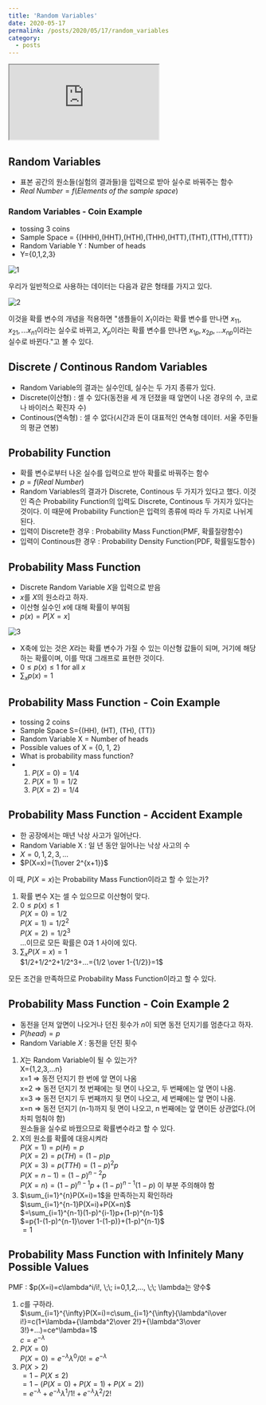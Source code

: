 ```yaml
---
title: 'Random Variables'
date: 2020-05-17
permalink: /posts/2020/05/17/random_variables
category:
  - posts
---
```


<iframe src="https://www.youtube.com/embed/GqDy0sInGJ0"> </iframe>  

## Random Variables
- 표본 공간의 원소들(실험의 결과들)을 입력으로 받아 실수로 바꿔주는 함수
- $Real \;Number=f(Elements \;of \;the \;sample \;space)$

### Random Variables - Coin Example  
- tossing 3 coins
- Sample Space = {(HHH),(HHT),(HTH),(THH),(HTT),(THT),(TTH),(TTT)}
- Random Variable Y : Number of heads
- Y={0,1,2,3}

![1](https://user-images.githubusercontent.com/26649034/82135062-78796180-9839-11ea-8b4b-12e0951ffe58.png)

우리가 일반적으로 사용하는 데이터는 다음과 같은 형태를 가지고 있다. 

![2](https://user-images.githubusercontent.com/26649034/82135114-d4dc8100-9839-11ea-9fda-00abf4f23c29.png)

이것을 확률 변수의 개념을 적용하면 "샘플들이 $X_1$이라는 확률 변수를 만나면 $x_{11},x_{21},...x_{n1}$이라는 실수로 바뀌고, $X_p$이라는 확률 변수를 만나면 $x_{1p},x_{2p},...x_{np}$이라는 실수로 바뀐다."고 볼 수 있다.

## Discrete / Continous Random Variables
- Random Variable의 결과는 실수인데, 실수는 두 가지 종류가 있다.
- Discrete(이산형) : 셀 수 있다(동전을 세 개 던졌을 때 앞면이 나온 경우의 수, 코로나 바이러스 확진자 수)
- Continous(연속형) : 셀 수 없다(시간과 돈이 대표적인 연속형 데이터. 서울 주민들의 평균 연봉)

## Probability Function
- 확률 변수로부터 나온 실수를 입력으로 받아 확률로 바꿔주는 함수
- $p=f(Real \; Number)$
- Random Variables의 결과가 Discrete, Continous 두 가지가 있다고 했다. 이것인 즉슨 Probability Function의 입력도 Discrete, Continous 두 가지가 있다는 것이다. 이 때문에 Probability Function은 입력의 종류에 따라 두 가지로 나뉘게 된다.
- 입력이 Discrete한 경우 : Probability Mass Function(PMF, 확률질량함수)
- 입력이 Continous한 경우 : Probability Density Function(PDF, 확률밀도함수)

## Probability Mass Function
- Discrete Random Variable $X$을 입력으로 받음
- $x$를 $X$의 원소라고 하자.
- 이산형 실수인 $x$에 대해 확률이 부여됨
- $p(x)=P[X=x]$

![3](https://user-images.githubusercontent.com/26649034/82135065-7adbbb80-9839-11ea-9f09-7649b020585a.png)

- X축에 있는 것은 $X$라는 확률 변수가 가질 수 있는 이산형 값들이 되며, 거기에 해당하는 확률이며, 이를 막대 그래프로 표현한 것이다.
- $0\le p(x) \le 1$   for all $x$
- $\sum_xp(x)=1$

## Probability Mass Function - Coin Example
- tossing 2 coins
- Sample Space S={(HH), (HT), (TH), (TT)}
- Random Variable X = Number of heads
- Possible values of X = {0, 1, 2}
- What is probability mass function?
- 1. $P(X=0)=1/4$
	2. $P(X=1)=1/2$
	3. $P(X=2)=1/4$

## Probability Mass Function - Accident Example
- 한 공장에서는 매년 낙상 사고가 일어난다.
- Random Variable X : 일 년 동안 일어나는 낙상 사고의 수
- $X=0,1,2,3,...$
- $P(X=x)={1\over 2^{x+1}}$

이 때, $P(X=x)$는 Probability Mass Function이라고 할 수 있는가?
1. 확률 변수 X는 셀 수 있으므로 이산형이 맞다.
2. $0\le p(x)\le 1$  
$P(X=0)=1/2$  
$P(X=1)=1/2^2$  
$P(X=2)=1/2^3$  
...이므로 모든 확률은 0과 1 사이에 있다.
3. $\sum_{x}P(X=x)=1$  
$1/2+1/2^2+1/2^3+...={1/2 \over 1-{1/2}}=1$

모든 조건을 만족하므로 Probability Mass Function이라고 할 수 있다.

## Probability Mass Function - Coin Example 2
- 동전을 던져 앞면이 나오거나 던진 횟수가 $n$이 되면 동전 던지기를 멈춘다고 하자.
- $P(head)=p$
- Random Variable $X$ : 동전을 던진 횟수

1. $X$는 Random Variable이 될 수 있는가?  
X={1,2,3,...n}  
x=1 => 동전 던지기 한 번에 앞 면이 나옴  
x=2 => 동전 던지기 첫 번째에는 뒷 면이 나오고, 두 번째에는 앞 면이 나옴.  
x=3 => 동전 던지기 두 번째까지 뒷 면이 나오고, 세 번째에는 앞 면이 나옴.  
x=n => 동전 던지기 (n-1)까지 뒷 면이 나오고, n 번째에는 앞 면이든 상관없다.(어차피 멈춰야 함)  
원소들을 실수로 바꿨으므로 확률변수라고 할 수 있다.
2. X의 원소를 확률에 대응시켜라  
$P(X=1)=p(H)=p$  
$P(X=2)=p(TH)=(1-p)p$  
$P(X=3)=p(TTH)=(1-p)^2p$  
$P(X=n-1)=(1-p)^{n-2}p$  
$P(X=n)=(1-p)^{n-1}p+(1-p)^{n-1}(1-p)$   이 부분 주의해야 함  
3. $\sum_{i=1}^{n}P(X=i)=1$을 만족하는지 확인하라  
$\sum_{i=1}^{n-1}P(X=i)+P(X=n)$  
$=\sum_{i=1}^{n-1}(1-p)^{i-1}p+(1-p)^{n-1}$  
$=p{1-(1-p)^{n-1}\over 1-(1-p)}+(1-p)^{n-1}$  
$=1$  

## Probability Mass Function with Infinitely Many Possible Values
PMF : $p(X=i)=c\lambda^i/i!, \;\; i=0,1,2,..., \;\; \lambda는 양수$  
1. $c$를 구하라.  
$\sum_{i=1}^{\infty}P(X=i)=c\sum_{i=1}^{\infty}{\lambda^i\over i!}=c(1+\lambda+{\lambda^2\over 2!}+{\lambda^3\over 3!}+...)=ce^\lambda=1$  
$c=e^{-\lambda}$  
2. $P(X=0)$  
$P(X=0)=e^{-\lambda}\lambda^0/0!=e^{-\lambda}$  
3. $P(X>2)$  
$=1-P(X\le 2)$  
$=1-(P(X=0)+P(X=1)+P(X=2))$  
$=e^{-\lambda}+e^{-\lambda}\lambda^1/1!+e^{-\lambda}\lambda^2/2!$  

